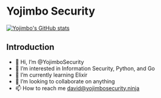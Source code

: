 # Yojimbo Security

[![Yojimbo's GitHub stats](https://github-readme-stats.vercel.app/api?username=yojimbosecurity)](https://github.com/anuraghazra/github-readme-stats)
## Introduction

- 👋 Hi, I’m @YojimboSecurity
- 👀 I’m interested in Information Security, Python, and Go
- 🌱 I’m currently learning Elixir
- 💞️ I’m looking to collaborate on anything
- 📫 How to reach me david@yojimbosecurity.ninja



[website1]: https://yojimbosecurity.ninja
[website2]: https://yojimbosecurity.com
<!---
YojimboSecurity/YojimboSecurity is a ✨ special ✨ repository because its `README.md` (this file) appears on your GitHub profile.
You can click the Preview link to take a look at your changes.
--->
